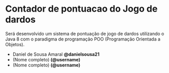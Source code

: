 # Contador de pontuacao do Jogo de dardos
Será desenvolvido um sistema de pontuação de jogo de dardos utilizando o Java 8 com o paradigma de programação POO (Programação Orientada a Objetos). 
 <ul> 
    <li> Daniel de Sousa Amaral <b>@danielsousa21</b></li>
    <li>(Nome completo) <b>(@username)</b></li>
    <li>(Nome completo) <b>(@username)</b></li>
 </ul>
